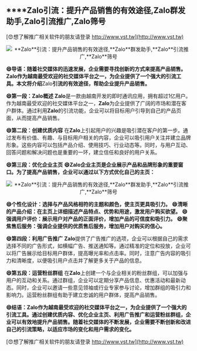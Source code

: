 ## ****Zalo**引流：提升产品销售的有效途径,**Zalo**群发助手,**Zalo**引流推广,**Zalo**筛号**

[😍想了解推广相关软件的朋友请登录 http://www.vst.tw](http://www.vst.tw)

 <center><img src="https://vst.tw/MP4/tuiguang/png/6.png" alt="**Zalo**引流：提升产品销售的有效途径,**Zalo**群发助手,**Zalo**引流推广,**Zalo**筛号"></center>

**😄导语：随着社交媒体的迅速发展，企业需要寻找创新的方式来提高产品销售。**Zalo**作为越南最受欢迎的社交媒体平台之一，为企业提供了一个强大的引流工具。本文将介绍**Zalo**引流的有效途径，帮助企业提升产品销售。**

**😄第一段：**Zalo**概述**
**Zalo**是一款由越南开发的即时通讯应用，拥有超过1亿用户。作为越南最受欢迎的社交媒体平台之一，**Zalo**为企业提供了广阔的市场和潜在客户群体。通过利用**Zalo**的引流功能，企业可以将目标用户引导到自己的产品页面，从而提高产品销售。

**😄第二段：创建优质内容**
在**Zalo**上引起用户的兴趣是吸引潜在客户的第一步。通过发布有价值、有趣、与目标用户相关的内容，企业可以吸引用户关注并建立品牌形象。这些内容可以包括产品介绍、使用技巧、行业动态等。同时，与用户互动、回答问题和解决问题也是重要的一环，建立信任和良好的用户关系。

**😄第三段：优化企业主页**
**😄**Zalo**企业主页是企业展示产品和品牌形象的重要窗口。为了提高产品销售，企业可以通过以下方式优化自己的主页：**

 <center><img src="https://vst.tw/MP4/tuiguang/png/3.png" alt="**Zalo**引流：提升产品销售的有效途径,**Zalo**群发助手,**Zalo**引流推广,**Zalo**筛号"></center>

**😄个性化设计：选择与产品风格相符的主题和颜色，使主页更具吸引力。**
**😄清晰的产品介绍：在主页上详细描述产品特点、优势和用途，激发用户购买欲望。**
**😄强调用户评价：展示用户对产品的正面评价，增加产品的可信度和吸引力。**
**😄聚焦售后服务：强调企业提供的优质售后服务，增加用户对购买的信心。**

**😄第四段：利用广告推广**
**Zalo**提供了广告推广的选项，企业可以根据自己的需求选择不同的广告形式，如横幅广告、推送通知等。通过精准的定位和投放，企业可以将广告展示给目标用户群体，提高曝光率和点击率。同时，注意广告内容的吸引力和清晰度，以便吸引用户点击并了解更多关于产品的信息。

**😄第五段：运营粉丝群组**
在**Zalo**上创建一个与企业相关的粉丝群组，可以加强与用户的互动和关系。通过群组，企业可以定期分享产品信息、优惠活动和最新动态。同时，企业可以邀请一些意见领袖或行业专家参与讨论，增加群组的吸引力和影响力。运营粉丝群组有助于建立忠诚的用户群体，提高产品销售。

**😄结语：**Zalo**作为越南最受欢迎的社交媒体平台之一，为企业提供了一个强大的引流工具。通过创建优质内容、优化企业主页、利用广告推广和运营粉丝群组，企业可以有效地提升产品销售。随着社交媒体的不断发展，企业需要不断创新和改进自己的引流策略，以适应市场的变化和用户需求的变化。**

[😍想了解推广相关软件的朋友请登录 http://www.vst.tw](http://www.vst.tw)



